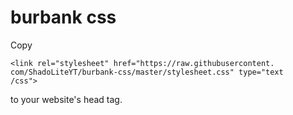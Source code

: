 # burbank css
Copy 

```
<link rel="stylesheet" href="https://raw.githubusercontent.
com/ShadoLiteYT/burbank-css/master/stylesheet.css" type="text
/css">                        
```

to your website's head tag.
